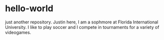 # hello-world
just another repository.
Justin here, I am a sophmore at Florida International University. I like to play soccer and I compete in tournaments for a variety of videogames. 

